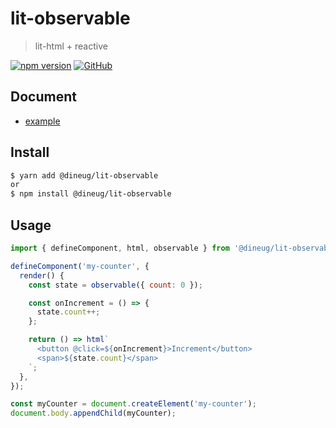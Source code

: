 # lit-observable

> lit-html + reactive

[![npm version](https://img.shields.io/npm/v/@dineug/lit-observable.svg?style=flat-square&color=blue)](https://www.npmjs.com/package/@dineug/lit-observable) [![GitHub](https://img.shields.io/github/license/dineug/lit-observable?style=flat-square&color=blue)](https://github.com/dineug/lit-observable/blob/main/LICENSE)

## Document

- [example](https://github.com/dineug/lit-observable/tree/main/src/example)

## Install

```bash
$ yarn add @dineug/lit-observable
or
$ npm install @dineug/lit-observable
```

## Usage

```javascript
import { defineComponent, html, observable } from '@dineug/lit-observable';

defineComponent('my-counter', {
  render() {
    const state = observable({ count: 0 });

    const onIncrement = () => {
      state.count++;
    };

    return () => html`
      <button @click=${onIncrement}>Increment</button>
      <span>${state.count}</span>
    `;
  },
});

const myCounter = document.createElement('my-counter');
document.body.appendChild(myCounter);
```
